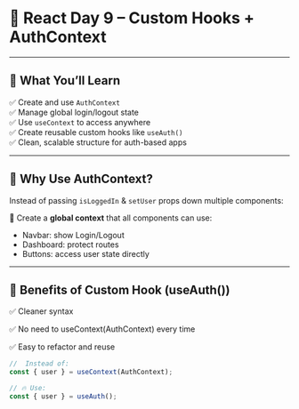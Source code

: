 # 🔐 React Day 9 – Custom Hooks + AuthContext  

---

## 🚀 What You’ll Learn

✅ Create and use `AuthContext`  
✅ Manage global login/logout state  
✅ Use `useContext` to access anywhere  
✅ Create reusable custom hooks like `useAuth()`  
✅ Clean, scalable structure for auth-based apps

---

## 🧠 Why Use AuthContext?

Instead of passing `isLoggedIn` & `setUser` props down multiple components:

🔁 Create a **global context** that all components can use:

- Navbar: show Login/Logout
- Dashboard: protect routes
- Buttons: access user state directly

---

## 🧠 Benefits of Custom Hook (useAuth())

✅ Cleaner syntax

✅ No need to useContext(AuthContext) every time

✅ Easy to refactor and reuse

```jsx
//  Instead of:
const { user } = useContext(AuthContext);

// 🔥 Use:
const { user } = useAuth();
```
